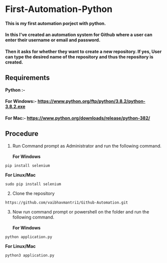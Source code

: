 # First-Automation-Python
<h4> This is my first automation porject with python.
<h4>In this I've created an automation system for Github where a user can enter their username or email and password.
<h4>Then it asks for whether they want to create a new repository. If yes, User can type the desired name of the repository and thus the repository is created.
 
 ## Requirements
 <b>Python :- </b>
 #### For Windows:- https://www.python.org/ftp/python/3.8.2/python-3.8.2.exe
 #### For Mac:- https://www.python.org/downloads/release/python-382/
## Procedure
1. Run Command prompt as Administrator and run the following command.
<br><br><b>For Windows</b>
```
pip install selenium
```
<b>For Linux/Mac</b>
```
sudo pip install selenium
```
2. Clone the repository
```
https://github.com/vaibhavmantri1/Github-Automation.git
```
3. Now run command prompt or powershell on the folder and run the following command.
<br><br><b>For Windows</b>
```
python application.py
```
<b>For Linux/Mac</b>
```
python3 application.py
```
